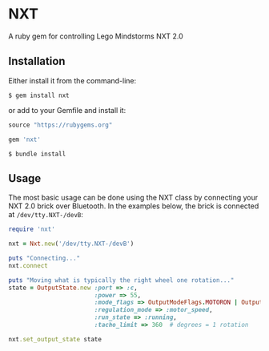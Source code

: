 # NXT
A ruby gem for controlling Lego Mindstorms NXT 2.0

## Installation
Either install it from the command-line:

```shell
$ gem install nxt
```

or add to your Gemfile and install it:
```ruby
source "https://rubygems.org"

gem 'nxt'
```
```shell
$ bundle install
```

## Usage
The most basic usage can be done using the NXT class by connecting your NXT 2.0
brick over Bluetooth.  In the examples below, the brick is connected at
```/dev/tty.NXT-/devB```:

```ruby
require 'nxt'

nxt = Nxt.new('/dev/tty.NXT-/devB')

puts "Connecting..."
nxt.connect

puts "Moving what is typically the right wheel one rotation..."
state = OutputState.new :port => :c,
                        :power => 55,
                        :mode_flags => OutputModeFlags.MOTORON | OutputModeFlags.BRAKE,
                        :regulation_mode => :motor_speed,
                        :run_state => :running,
                        :tacho_limit => 360  # degrees = 1 rotation

nxt.set_output_state state
```

